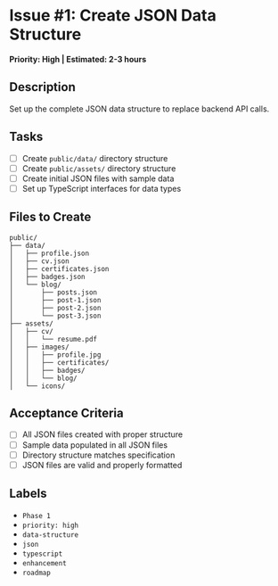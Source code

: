 # Issue #1: Create JSON Data Structure

**Priority: High | Estimated: 2-3 hours**

## Description
Set up the complete JSON data structure to replace backend API calls.

## Tasks
- [ ] Create `public/data/` directory structure
- [ ] Create `public/assets/` directory structure
- [ ] Create initial JSON files with sample data
- [ ] Set up TypeScript interfaces for data types

## Files to Create
```
public/
├── data/
│   ├── profile.json
│   ├── cv.json
│   ├── certificates.json
│   ├── badges.json
│   └── blog/
│       ├── posts.json
│       ├── post-1.json
│       ├── post-2.json
│       └── post-3.json
├── assets/
│   ├── cv/
│   │   └── resume.pdf
│   ├── images/
│   │   ├── profile.jpg
│   │   ├── certificates/
│   │   ├── badges/
│   │   └── blog/
│   └── icons/
```

## Acceptance Criteria
- [ ] All JSON files created with proper structure
- [ ] Sample data populated in all JSON files
- [ ] Directory structure matches specification
- [ ] JSON files are valid and properly formatted

## Labels
- `Phase 1`
- `priority: high`
- `data-structure`
- `json`
- `typescript`
- `enhancement`
- `roadmap` 